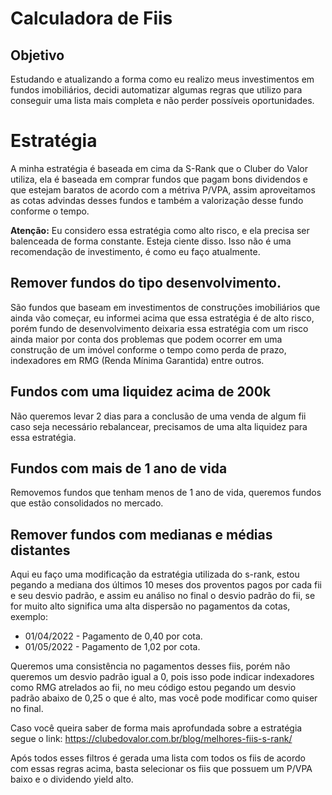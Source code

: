 # Calculadora de Fiis

## Objetivo
Estudando e atualizando a forma como eu realizo meus investimentos em fundos imobiliários, decidi automatizar algumas regras que utilizo para conseguir uma lista mais completa e não perder possíveis oportunidades.

# Estratégia
A minha estratégia é baseada em cima da S-Rank que o Cluber do Valor utiliza, ela é baseada em comprar fundos que pagam bons dividendos e que estejam baratos de acordo com a métriva P/VPA, assim aproveitamos as cotas advindas desses fundos e também a valorização desse fundo conforme o tempo.

**Atenção:** Eu considero essa estratégia como alto risco, e ela precisa ser balenceada de forma constante. Esteja ciente disso. Isso não é uma recomendação de investimento, é como eu faço atualmente.

## Remover fundos do tipo desenvolvimento.
São fundos que baseam em investimentos de construções imobiliários que ainda vão começar, eu informei acima que essa estratégia é de alto risco, porém fundo de desenvolvimento deixaria essa estratégia com um risco ainda maior por conta dos problemas que podem ocorrer em uma construção de um imóvel conforme o tempo como perda de prazo, indexadores em RMG (Renda Mínima Garantida) entre outros.

## Fundos com uma liquidez acima de 200k
Não queremos levar 2 dias para a conclusão de uma venda de algum fii caso seja necessário rebalancear, precisamos de uma alta liquidez para essa estratégia.

## Fundos com mais de 1 ano de vida
Removemos fundos que tenham menos de 1 ano de vida, queremos fundos que estão consolidados no mercado.

## Remover fundos com medianas e médias distantes
Aqui eu faço uma modificação da estratégia utilizada do s-rank, estou pegando a mediana dos últimos 10 meses dos proventos pagos por cada fii e seu desvio padrão, e assim eu análiso no final o desvio padrão do fii, se for muito alto significa uma alta dispersão no pagamentos da cotas, exemplo:

- 01/04/2022 - Pagamento de 0,40 por cota.
- 01/05/2022 - Pagamento de 1,02 por cota.

Queremos uma consistência no pagamentos desses fiis, porém não queremos um desvio padrão igual a 0, pois isso pode indicar indexadores como RMG atrelados ao fii, no meu código estou pegando um desvio padrão abaixo de 0,25 o que é alto, mas você pode modificar como quiser no final.

Caso você queira saber de forma mais aprofundada sobre a estratégia segue o link: https://clubedovalor.com.br/blog/melhores-fiis-s-rank/

Após todos esses filtros é gerada uma lista com todos os fiis de acordo com essas regras acima, basta selecionar os fiis que possuem um P/VPA baixo e o dividendo yield alto.